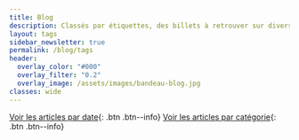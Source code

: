 ```yaml
---
title: Blog
description: Classés par étiquettes, des billets à retrouver sur divers thèmes qui me touchent. Ici, je peux parler écriture ou lecture, mais pas que !
layout: tags
sidebar_newsletter: true
permalink: /blog/tags
header:
  overlay_color: "#000"
  overlay_filter: "0.2"
  overlay_image: /assets/images/bandeau-blog.jpg
classes: wide
---
```


[Voir les articles par date](/blog){: .btn .btn--info}
[Voir les articles par catégorie](/blog/categories){: .btn .btn--info}
